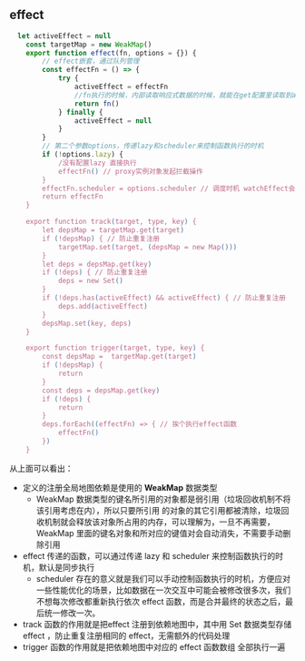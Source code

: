 ## effect

```javascript
  let activeEffect = null
    const targetMap = new WeakMap()
    export function effect(fn, options = {}) { 
        // effect嵌套，通过队列管理
        const effectFn = () => {
            try {
                activeEffect = effectFn
                //fn执行的时候，内部读取响应式数据的时候，就能在get配置里读取到activeEffect
                return fn()
            } finally {
                activeEffect = null 
            }
        }
        // 第二个参数options，传递lazy和scheduler来控制函数执行的时机
        if (!options.lazy) {
            /没有配置lazy 直接执行
            effectFn() // proxy实例对象发起拦截操作
        }
        effectFn.scheduler = options.scheduler // 调度时机 watchEffect会用到
        return effectFn
    }

    export function track(target, type, key) {
        let depsMap = targetMap.get(target) 
        if (!depsMap) { // 防止重复注册
            targetMap.set(target, (depsMap = new Map()))
        }
        let deps = depsMap.get(key)
        if (!deps) { // 防止重复注册
            deps = new Set() 
        }
        if (!deps.has(activeEffect) && activeEffect) { // 防止重复注册
            deps.add(activeEffect)
        }
        depsMap.set(key, deps)
    }

    export function trigger(target, type, key) {
        const depsMap =  targetMap.get(target)
        if (!depsMap) {
            return
        }
        const deps = depsMap.get(key)
        if (!deps) {
            return
        }
        deps.forEach((effectFn) => { // 挨个执行effect函数
            effectFn()
        })
    }

```

从上面可以看出：

- 定义的注册全局地图依赖是使用的 **WeakMap** 数据类型
  - WeakMap 数据类型的键名所引用的对象都是弱引用（垃圾回收机制不将该引用考虑在内），所以只要所引用 的对象的其它引用都被清除，垃圾回收机制就会释放该对象所占用的内存，可以理解为，一旦不再需要， WeakMap 里面的键名对象和所对应的键值对会自动消失，不需要手动删除引用 
- effect 传递的函数，可以通过传递 lazy 和 scheduler 来控制函数执行的时机，默认是同步执行
  - scheduler 存在的意义就是我们可以手动控制函数执行的时机，方便应对一些性能优化的场景，比如数据在一次交互中可能会被修改很多次，我们不想每次修改都重新执行依次 effect 函数，而是合并最终的状态之后，最后统一修改一次。
- track 函数的作用就是把effect 注册到依赖地图中，其中用 Set 数据类型存储 effect ，防止重复注册相同的 effect，无需额外的代码处理
- trigger 函数的作用就是把依赖地图中对应的 effect 函数数组 全部执行一遍